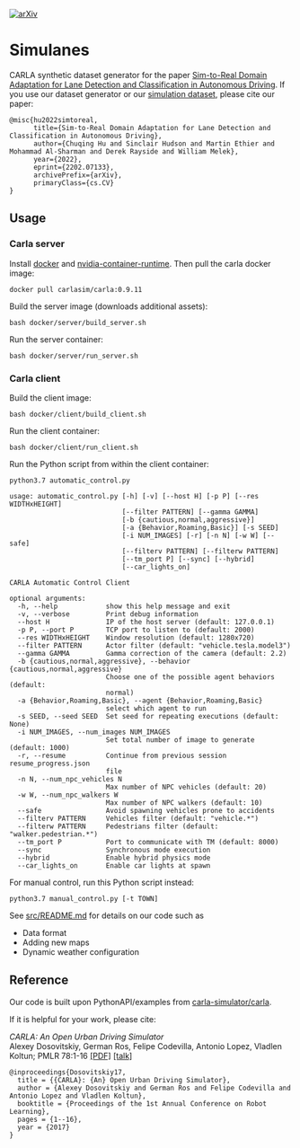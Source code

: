 [![arXiv](https://img.shields.io/badge/arXiv-2202.07133-b31b1b.svg)](https://arxiv.org/abs/2202.07133)
# Simulanes

CARLA synthetic dataset generator for the paper [Sim-to-Real Domain Adaptation for Lane Detection and Classification in Autonomous Driving](https://arxiv.org/abs/2202.07133). 
If you use our dataset generator or our [simulation dataset](https://drive.google.com/drive/folders/19kydbyO17dtieTar_5AS0hnXHDMHE4lk?usp=sharing), please cite our paper:
```
@misc{hu2022simtoreal,
      title={Sim-to-Real Domain Adaptation for Lane Detection and Classification in Autonomous Driving}, 
      author={Chuqing Hu and Sinclair Hudson and Martin Ethier and Mohammad Al-Sharman and Derek Rayside and William Melek},
      year={2022},
      eprint={2202.07133},
      archivePrefix={arXiv},
      primaryClass={cs.CV}
}
```

## Usage

### Carla server
Install [docker](https://docs.docker.com/engine/install/) and [nvidia-container-runtime](https://nvidia.github.io/nvidia-container-runtime/). 
Then pull the carla docker image:
```
docker pull carlasim/carla:0.9.11
```
Build the server image (downloads additional assets):
```
bash docker/server/build_server.sh
```
Run the server container:
```
bash docker/server/run_server.sh
```

### Carla client
Build the client image:
```
bash docker/client/build_client.sh
```
Run the client container:
```
bash docker/client/run_client.sh
```
Run the Python script from within the client container:
```
python3.7 automatic_control.py
```
```
usage: automatic_control.py [-h] [-v] [--host H] [-p P] [--res WIDTHxHEIGHT]
                            [--filter PATTERN] [--gamma GAMMA]
                            [-b {cautious,normal,aggressive}]
                            [-a {Behavior,Roaming,Basic}] [-s SEED]
                            [-i NUM_IMAGES] [-r] [-n N] [-w W] [--safe]
                            [--filterv PATTERN] [--filterw PATTERN]
                            [--tm_port P] [--sync] [--hybrid]
                            [--car_lights_on]

CARLA Automatic Control Client

optional arguments:
  -h, --help            show this help message and exit
  -v, --verbose         Print debug information
  --host H              IP of the host server (default: 127.0.0.1)
  -p P, --port P        TCP port to listen to (default: 2000)
  --res WIDTHxHEIGHT    Window resolution (default: 1280x720)
  --filter PATTERN      Actor filter (default: "vehicle.tesla.model3")
  --gamma GAMMA         Gamma correction of the camera (default: 2.2)
  -b {cautious,normal,aggressive}, --behavior {cautious,normal,aggressive}
                        Choose one of the possible agent behaviors (default:
                        normal)
  -a {Behavior,Roaming,Basic}, --agent {Behavior,Roaming,Basic}
                        select which agent to run
  -s SEED, --seed SEED  Set seed for repeating executions (default: None)
  -i NUM_IMAGES, --num_images NUM_IMAGES
                        Set total number of image to generate (default: 1000)
  -r, --resume          Continue from previous session resume_progress.json
                        file
  -n N, --num_npc_vehicles N
                        Max number of NPC vehicles (default: 20)
  -w W, --num_npc_walkers W
                        Max number of NPC walkers (default: 10)
  --safe                Avoid spawning vehicles prone to accidents
  --filterv PATTERN     Vehicles filter (default: "vehicle.*")
  --filterw PATTERN     Pedestrians filter (default: "walker.pedestrian.*")
  --tm_port P           Port to communicate with TM (default: 8000)
  --sync                Synchronous mode execution
  --hybrid              Enable hybrid physics mode
  --car_lights_on       Enable car lights at spawn
```
For manual control, run this Python script instead:
```
python3.7 manual_control.py [-t TOWN]
```
See [src/README.md](./src/README.md) for details on our code such as
- Data format
- Adding new maps
- Dynamic weather configuration

## Reference

Our code is built upon PythonAPI/examples from [carla-simulator/carla](https://github.com/carla-simulator/carla/tree/master/PythonAPI/examples).

If it is helpful for your work, please cite:

_CARLA: An Open Urban Driving Simulator_<br>Alexey Dosovitskiy, German Ros,
Felipe Codevilla, Antonio Lopez, Vladlen Koltun; PMLR 78:1-16
[[PDF]](http://proceedings.mlr.press/v78/dosovitskiy17a/dosovitskiy17a.pdf)
[[talk]](https://www.youtube.com/watch?v=xfyK03MEZ9Q&feature=youtu.be&t=2h44m30s)

```
@inproceedings{Dosovitskiy17,
  title = {{CARLA}: {An} Open Urban Driving Simulator},
  author = {Alexey Dosovitskiy and German Ros and Felipe Codevilla and Antonio Lopez and Vladlen Koltun},
  booktitle = {Proceedings of the 1st Annual Conference on Robot Learning},
  pages = {1--16},
  year = {2017}
}
```

